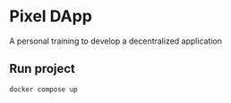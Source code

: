 # Pixel DApp

A personal training to develop a decentralized application

## Run project

```bash
docker compose up
```
